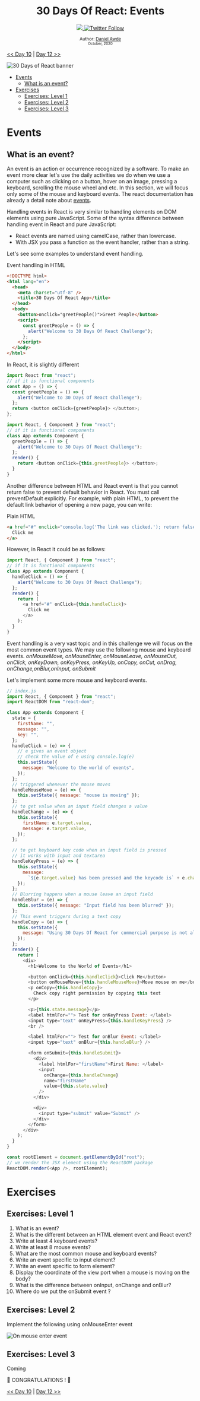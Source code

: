 <div align="center">
  <h1> 30 Days Of React: Events</h1>
  <a class="header-badge" target="_blank" href="https://www.linkedin.com/in/DanielAwde9/">
  <img src="https://img.shields.io/badge/style--5eba00.svg?label=LinkedIn&logo=linkedin&style=social">
  </a>
  <a class="header-badge" target="_blank" href="https://twitter.com/DanielAwde9">
  <img alt="Twitter Follow" src="https://img.shields.io/twitter/follow/DanielAwde9?style=social">
  </a>

<sub>Author:
<a href="https://www.linkedin.com/in/DanielAwde9/" target="_blank">Daniel Awde</a><br>
<small> October, 2020</small>
</sub>

</div>

[<< Day 10](../10_React_Project_Folder_Structure/10_react_project_folder_structure.md) | [Day 12 >>](../12_Day_Forms/12_forms.md)

![30 Days of React banner](../images/30_days_of_react_banner_day_8.jpg)

- [Events](#events)
  - [What is an event?](#what-is-an-event)
- [Exercises](#exercises)
  - [Exercises: Level 1](#exercises-level-1)
  - [Exercises: Level 2](#exercises-level-2)
  - [Exercises: Level 3](#exercises-level-3)

# Events

## What is an event?

An event is an action or occurrence recognized by a software. To make an event more clear let's use the daily activities we do when we use a computer such as clicking on a button, hover on an image, pressing a keyboard, scrolling the mouse wheel and etc. In this section, we will focus only some of the mouse and keyboard events. The react documentation has already a detail note about [events](https://reactjs.org/docs/handling-events.html).

Handling events in React is very similar to handling elements on DOM elements using pure JavaScript. Some of the syntax difference between handling event in React and pure JavaScript:

- React events are named using camelCase, rather than lowercase.
- With JSX you pass a function as the event handler, rather than a string.

Let's see some examples to understand event handling.

Event handling in HTML

```html
<!DOCTYPE html>
<html lang="en">
  <head>
    <meta charset="utf-8" />
    <title>30 Days Of React App</title>
  </head>
  <body>
    <button>onclick="greetPeople()">Greet People</button>
    <script>
      const greetPeople = () => {
        alert("Welcome to 30 Days Of React Challenge");
      };
    </script>
  </body>
</html>
```

In React, it is slightly different

```js
import React from "react";
// if it is functional components
const App = () => {
  const greetPeople = () => {
    alert("Welcome to 30 Days Of React Challenge");
  };
  return <button onClick={greetPeople}> </button>;
};
```

```js
import React, { Component } from "react";
// if it is functional components
class App extends Component {
  greetPeople = () => {
    alert("Welcome to 30 Days Of React Challenge");
  };
  render() {
    return <button onClick={this.greetPeople}> </button>;
  }
}
```

Another difference between HTML and React event is that you cannot return false to prevent default behavior in React. You must call preventDefault explicitly. For example, with plain HTML, to prevent the default link behavior of opening a new page, you can write:

Plain HTML

```html
<a href="#" onclick="console.log('The link was clicked.'); return false">
  Click me
</a>
```

However, in React it could be as follows:

```js
import React, { Component } from "react";
// if it is functional components
class App extends Component {
  handleClick = () => {
    alert("Welcome to 30 Days Of React Challenge");
  };
  render() {
    return (
      <a href="#" onClick={this.handleClick}>
        Click me
      </a>
    );
  }
}
```

Event handling is a very vast topic and in this challenge we will focus on the most common event types. We may use the following mouse and keyboard events.
_onMouseMove, onMouseEnter, onMouseLeave, onMouseOut, onClick, onKeyDown, onKeyPress, onKeyUp, onCopy, onCut, onDrag, onChange,onBlur,onInput, onSubmit_

Let's implement some more mouse and keyboard events.

```js
// index.js
import React, { Component } from "react";
import ReactDOM from "react-dom";

class App extends Component {
  state = {
    firstName: "",
    message: "",
    key: "",
  };
  handleClick = (e) => {
    // e gives an event object
    // check the value of e using console.log(e)
    this.setState({
      message: "Welcome to the world of events",
    });
  };
  // triggered whenever the mouse moves
  handleMouseMove = (e) => {
    this.setState({ message: "mouse is moving" });
  };
  // to get value when an input field changes a value
  handleChange = (e) => {
    this.setState({
      firstName: e.target.value,
      message: e.target.value,
    });
  };

  // to get keyboard key code when an input field is pressed
  // it works with input and textarea
  handleKeyPress = (e) => {
    this.setState({
      message:
        `${e.target.value} has been pressed and the keycode is` + e.charCode,
    });
  };
  // Blurring happens when a mouse leave an input field
  handleBlur = (e) => {
    this.setState({ message: "Input field has been blurred" });
  };
  // This event triggers during a text copy
  handleCopy = (e) => {
    this.setState({
      message: "Using 30 Days Of React for commercial purpose is not allowed",
    });
  };
  render() {
    return (
      <div>
        <h1>Welcome to the World of Events</h1>

        <button onClick={this.handleClick}>Click Me</button>
        <button onMouseMove={this.handleMouseMove}>Move mouse on me</button>
        <p onCopy={this.handleCopy}>
          Check copy right permission by copying this text
        </p>

        <p>{this.state.message}</p>
        <label htmlFor=""> Test for onKeyPress Event: </label>
        <input type="text" onKeyPress={this.handleKeyPress} />
        <br />

        <label htmlFor=""> Test for onBlur Event: </label>
        <input type="text" onBlur={this.handleBlur} />

        <form onSubmit={this.handleSubmit}>
          <div>
            <label htmlFor="firstName">First Name: </label>
            <input
              onChange={this.handleChange}
              name="firstName"
              value={this.state.value}
            />
          </div>

          <div>
            <input type="submit" value="Submit" />
          </div>
        </form>
      </div>
    );
  }
}

const rootElement = document.getElementById("root");
// we render the JSX element using the ReactDOM package
ReactDOM.render(<App />, rootElement);
```

# Exercises

## Exercises: Level 1

1. What is an event?
2. What is the different between an HTML element event and React event?
3. Write at least 4 keyboard events?
4. Write at least 8 mouse events?
5. What are the most common mouse and keyboard events?
6. Write an event specific to input element?
7. Write an event specific to form element?
8. Display the coordinate of the view port when a mouse is moving on the body?
9. What is the difference between onInput, onChange and onBlur?
10. Where do we put the onSubmit event ?

## Exercises: Level 2

Implement the following using onMouseEnter event

![On mouse enter event](../images/react_event_on_mouse_enter.gif)

## Exercises: Level 3

Coming

🎉 CONGRATULATIONS ! 🎉

[<< Day 10](../10_React_Project_Folder_Structure/10_react_project_folder_structure.md) | [Day 12 >>](../12_Day_Forms/12_forms.md)
